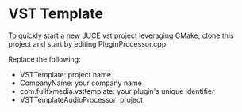 # VST Template

To quickly start a new JUCE vst project leveraging CMake, clone this project and start by editing PluginProcessor.cpp

Replace the following:

* VSTTemplate: project name
* CompanyName: your company name
* com.fullfxmedia.vsttemplate: your plugin's unique identifier
* VSTTemplateAudioProcessor: project 